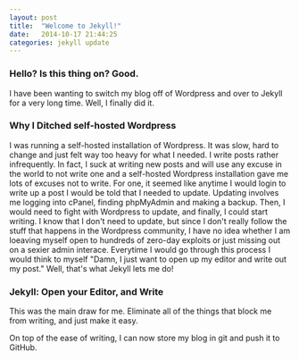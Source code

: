 ```yaml
---
layout: post
title:  "Welcome to Jekyll!"
date:   2014-10-17 21:44:25
categories: jekyll update
---
```

### Hello? Is this thing on? Good.
I have been wanting to switch my blog off of Wordpress and over to Jekyll for a very long time. Well, I finally did it.

### Why I Ditched self-hosted Wordpress
I was running a self-hosted installation of Wordpress. It was slow, hard to change and just felt way too heavy for what I needed.
I write posts rather infrequently. In fact, I suck at writing new posts and will use any excuse in the world to not write one and a self-hosted Wordpress installation gave me lots of excuses not to write.
For one, it seemed like anytime I would login to write up a post I would be told that I needed to update. Updating involves me logging into cPanel, finding phpMyAdmin and making a backup.
Then, I would need to fight with Wordpress to update, and finally, I could start writing. I know that I don't need to update, but since I don't really follow the stuff that happens in the
Wordpress community, I have no idea whether I am loeaving myself open to hundreds of zero-day exploits or just missing out on a sexier admin interace. Everytime I would go through this process I would think to myself "Damn, I just want to open up my editor and write out my post."
Well, that's what Jekyll lets me do!

### Jekyll: Open your Editor, and Write
This was the main draw for me. Eliminate all of the things that block me from writing, and just make it easy.

On top of the ease of writing, I can now store my blog in git and push it to GitHub.
